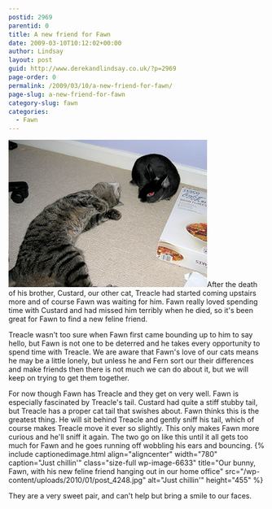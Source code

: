 ```yaml
---
postid: 2969
parentid: 0
title: A new friend for Fawn
date: 2009-03-10T10:12:02+00:00
author: Lindsay
layout: post
guid: http://www.derekandlindsay.co.uk/?p=2969
page-order: 0
permalink: /2009/03/10/a-new-friend-for-fawn/
page-slug: a-new-friend-for-fawn
category-slug: fawn
categories:
  - Fawn
---
```

<img class="alignright size-full wp-image-6632" title="Our cat, Treacle rolling on the floor to say hello to our bunny, Fawn" src="/wp-content/uploads/2010/01/post_4249.jpg" alt="Our cat, Treacle rolling on the floor to say hello to our bunny, Fawn" width="390" height="290" />After the death of his brother, Custard, our other cat, Treacle had started coming upstairs more and of course Fawn was waiting for him. Fawn really loved spending time with Custard and had missed him terribly when he died, so it's been great for Fawn to find a new feline friend.

Treacle wasn't too sure when Fawn first came bounding up to him to say hello, but Fawn is not one to be deterred and he takes every opportunity to spend time with Treacle. We are aware that Fawn's love of our cats means he may be a little lonely, but unless he and Fern sort our their differences and make friends then there is not much we can do about it, but we will keep on trying to get them together.

For now though Fawn has Treacle and they get on very well. Fawn is especially fascinated by Treacle's tail. Custard had quite a stiff stubby tail, but Treacle has a proper cat tail that swishes about. Fawn thinks this is the greatest thing. He will sit behind Treacle and gently sniff his tail, which of course makes Treacle move it ever so slightly. This only makes Fawn more curious and he'll sniff it again. The two go on like this until it all gets too much for Fawn and he goes running off wobbling his ears and bouncing. {% include captionedimage.html align="aligncenter" width="780" caption="Just chillin'" class="size-full wp-image-6633" title="Our bunny, Fawn, with his new feline friend hanging out in our home office" src="/wp-content/uploads/2010/01/post_4248.jpg" alt="Just chillin'" height="455" %} 

They are a very sweet pair, and can't help but bring a smile to our faces.